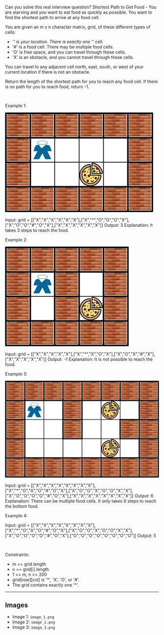 Can you solve this real interview question? Shortest Path to Get Food - You are starving and you want to eat food as quickly as possible. You want to find the shortest path to arrive at any food cell.

You are given an m x n character matrix, grid, of these different types of cells:

 * '*' is your location. There is exactly one '*' cell.
 * '#' is a food cell. There may be multiple food cells.
 * 'O' is free space, and you can travel through these cells.
 * 'X' is an obstacle, and you cannot travel through these cells.

You can travel to any adjacent cell north, east, south, or west of your current location if there is not an obstacle.

Return the length of the shortest path for you to reach any food cell. If there is no path for you to reach food, return -1.

 

Example 1:

![Example 1](./image_1.png)


Input: grid = [["X","X","X","X","X","X"],["X","*","O","O","O","X"],["X","O","O","#","O","X"],["X","X","X","X","X","X"]]
Output: 3
Explanation: It takes 3 steps to reach the food.


Example 2:

![Example 2](./image_2.png)


Input: grid = [["X","X","X","X","X"],["X","*","X","O","X"],["X","O","X","#","X"],["X","X","X","X","X"]]
Output: -1
Explanation: It is not possible to reach the food.


Example 3:

![Example 3](./image_3.png)


Input: grid = [["X","X","X","X","X","X","X","X"],["X","*","O","X","O","#","O","X"],["X","O","O","X","O","O","X","X"],["X","O","O","O","O","#","O","X"],["X","X","X","X","X","X","X","X"]]
Output: 6
Explanation: There can be multiple food cells. It only takes 6 steps to reach the bottom food.

Example 4:


Input: grid = [["X","X","X","X","X","X","X","X"],["X","*","O","X","O","#","O","X"],["X","O","O","X","O","O","X","X"],["X","O","O","O","O","#","O","X"],["O","O","O","O","O","O","O","O"]]
Output: 5

 

Constraints:

 * m == grid.length
 * n == grid[i].length
 * 1 <= m, n <= 200
 * grid[row][col] is '*', 'X', 'O', or '#'.
 * The grid contains exactly one '*'.

---

## Images

- Image 1: `image_1.png`
- Image 2: `image_2.png`
- Image 3: `image_3.png`
